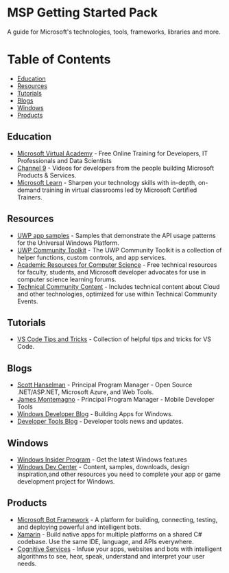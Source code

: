 # MSP Getting Started Pack
A guide for Microsoft's technologies, tools, frameworks, libraries and more.

# Table of Contents

* [Education](#education)
* [Resources](#resources)
* [Tutorials](#tutorials)
* [Blogs](#blogs)
* [Windows](#windows)
* [Products](#products)

## Education

* [Microsoft Virtual Academy](https://mva.microsoft.com/) - Free Online Training for Developers, IT Professionals and Data Scientists
* [Channel 9](https://channel9.msdn.com/) - Videos for developers from the people building Microsoft Products & Services.
* [Microsoft Learn](https://docs.microsoft.com/en-us/learn/) - Sharpen your technology skills with in-depth, on-demand training in virtual classrooms led by Microsoft Certified Trainers.

## Resources

* [UWP app samples](https://github.com/Microsoft/Windows-universal-samples) - Samples that demonstrate the API usage patterns for the Universal Windows Platform.
* [UWP Community Toolkit](https://github.com/Microsoft/UWPCommunityToolkit) - The UWP Community Toolkit is a collection of helper functions, custom controls, and app services.
* [Academic Resources for Computer Science](https://github.com/MSFTImagine/computerscience) - Free technical resources for faculty, students, and Microsoft developer advocates for use in computer science learning forums.
* [Technical Community Content](https://github.com/Microsoft/TechnicalCommunityContent) - Includes technical content about Cloud and other technologies, optimized for use within Technical Community Events.

## Tutorials

* [VS Code Tips and Tricks](https://github.com/Microsoft/vscode-tips-and-tricks) - Collection of helpful tips and tricks for VS Code.


## Blogs

* [Scott Hanselman](http://www.hanselman.com/blog/) - Principal Program Manager - Open Source .NET/ASP.NET, Microsoft Azure, and Web Tools.
* [James Montemagno](https://montemagno.com/) - Principal Program Manager - Mobile Developer Tools
* [Windows Developer Blog](https://blogs.windows.com/buildingapps/) -  Building Apps for Windows.
* [Developer Tools Blog](https://blogs.msdn.microsoft.com/developer-tools/) -  Developer tools news and updates.

## Windows

* [Windows Insider Program](https://insider.windows.com/en-us/) - Get the latest Windows features
* [Windows Dev Center](https://developer.microsoft.com/en-us/windows) - Content, samples, downloads, design inspiration,and other resources you need to complete your app or game development project for Windows.


## Products

* [Microsoft Bot Framework](https://dev.botframework.com/) - A platform for building, connecting, testing, and deploying powerful and intelligent bots.
* [Xamarin](https://www.xamarin.com/) - Build native apps for multiple platforms on a shared C# codebase. Use the same IDE, language, and APIs everywhere.
* [Cognitive Services](https://azure.microsoft.com/en-us/services/cognitive-services/) - Infuse your apps, websites and bots with intelligent algorithms to see, hear, speak, understand and interpret your user needs.



